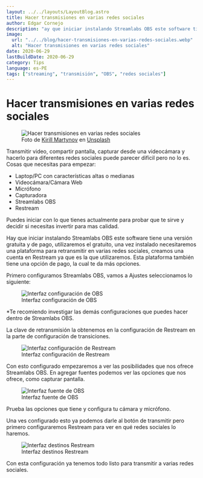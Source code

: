 ```yaml
---
layout: ../../layouts/LayoutBlog.astro
title: Hacer transmisiones en varias redes sociales
author: Edgar Cornejo
description: "ay que iniciar instalando Streamlabs OBS este software tiene una versión gratuita y de pago, utilizaremos el gratuito, una ves instalado necesitaremos una plataforma para retransmitir en varias redes sociales, creamos una cuenta en Restream ya que es la que utilizaremos."
image:
  url: "../../blog/hacer-transmisiones-en-varias-redes-sociales.webp"
  alt: "Hacer transmisiones en varias redes sociales"
date: 2020-06-29
lastBuildDate: 2020-06-29
category: Tips
language: es-PE
tags: ["streaming", "transmisión", "OBS", "redes sociales"]
---
```


# Hacer transmisiones en varias redes sociales

<figure>
  <img src="../../blog/hacer-transmisiones-en-varias-redes-sociales.webp" alt="Hacer transmisiones en varias redes sociales"/>
  <figcaption>Foto de <a href="https://unsplash.com/es/@kirchik5" title="Kirill Martynov" target="_blank">Kirill Martynov</a> en <a href="https://unsplash.com/es/fotos/monitor-de-computadora-de-pantalla-plana-negro-encendido-junto-al-teclado-de-computadora-negro-y-el-mouse-de-computadora-negro-h9pdWDuaLvs" title="Unsplash" target="_blank">Unsplash</a></figcaption>
</figure>

Transmitir video, compartir pantalla, capturar desde una videocámara y hacerlo para diferentes redes sociales puede parecer difícil pero no lo es. Cosas que necesitas para empezar:

- Laptop/PC con características altas o medianas
- Videocámara/Cámara Web 
- Micrófono
- Capturadora
- Streamlabs OBS
- Restream

Puedes iniciar con lo que tienes actualmente para probar que te sirve y decidir si necesitas invertir para mas calidad.

Hay que iniciar instalando Streamlabs OBS este software tiene una versión gratuita y de pago, utilizaremos el gratuito, una vez instalado necesitaremos una plataforma para retransmitir en varias redes sociales, creamos una cuenta en Restream ya que es la que utilizaremos. Esta plataforma también tiene una opción de pago, la cual te da más opciones.

Primero configuramos Streamlabs OBS, vamos a Ajustes seleccionamos lo siguiente:

<figure>
  <img src="../../blog/interfaz-configuracion-obs.png" alt="Interfaz configuración de OBS"/>
  <figcaption>Interfaz configuración de OBS</figcaption>
</figure>

*Te recomiendo investigar las demás configuraciones que puedes hacer dentro de Streamlabs OBS.

La clave de retransmisión la obtenemos en la configuración de Restream en la parte de configuración de transiciones.

<figure>
  <img src="../../blog/interfaz-configuracion-restram.png" alt="Interfaz configuración de Restream"/>
  <figcaption>Interfaz configuración de Restream</figcaption>
</figure>

Con esto configurado empezaremos a ver las posibilidades que nos ofrece Streamlabs OBS. En agregar fuentes podemos ver las opciones que nos ofrece, como capturar pantalla.

<figure>
  <img src="../../blog/interfaz-fuentes-obs.png" alt="Interfaz fuente de OBS"/>
  <figcaption>Interfaz fuente de OBS</figcaption>
</figure>

Prueba las opciones que tiene y configura tu cámara y micrófono.

Una ves configurado esto ya podemos darle al botón de transmitir pero primero configuraremos Restream para ver en qué redes sociales lo haremos.

<figure>
  <img src="../../blog/interfaz-destinos-restream.png" alt="Interfaz destinos Restream"/>
  <figcaption>Interfaz destinos Restream</figcaption>
</figure>

Con esta configuración ya tenemos todo listo para transmitir a varias redes sociales.

